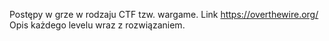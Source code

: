 Postępy w grze w rodzaju CTF tzw. wargame.
Link https://overthewire.org/
Opis każdego levelu wraz z rozwiązaniem.
